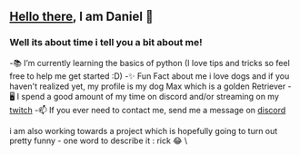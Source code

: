 ## [Hello there](^https://www.youtube.com/watch?v=eaEMSKzqGAg^), I am Daniel 👋

### Well its about time i tell you a bit about me! 
-📚 I’m currently learning the basics of python (I love tips and tricks so feel free to help me get started :D)
-✨ Fun Fact about me i love dogs and if you haven't realized yet, my profile is my dog Max which is a golden Retriever 
-🖥️ I spend a good amount of my time on discord and/or streaming on my [twitch](^https://www.twitch.tv/dang_daniboi^)
-📫 If you ever need to contact me, send me a message on [discord](^https://discordapp.com/users/415663644991553536/^)

i am also working towards a project which is hopefully going to turn out pretty funny - one word to describe it : rick 😂 \